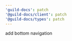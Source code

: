 ```yaml
---
'guild-docs': patch
'@guild-docs/client': patch
'@guild-docs/types': patch
---
```


add bottom navigation
